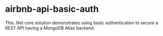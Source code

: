 # airbnb-api-basic-auth
This .Net core solution demonstrates using basic authentication to secure a REST API having a MongoDB Atlas backend.
